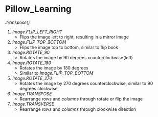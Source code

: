 
# Pillow_Learning


*.transpose()*

1. *image.FLIP_LEFT_RIGHT* 
   - Flips the image left to right, resulting in a mirror image
2. *Image.FLIP_TOP_BOTTOM*
   - Flips the image top to bottom, similar to flip book
3. *Image.ROTATE_90*
   - Rotates the image by 90 degrees counterclockwise(left)
4. *Image.ROTATE_180*
   - Rotates the image by 180 degrees
   - Similar to *Image.FLIP_TOP_BOTTOM*
5. *Image.ROTATE_270*
   - Rotates the image by 270 degrees counterclockwise, similar to 90 degrees clockwise
6. *Image.TRANSPOSE*
   - Rearrange *rows* and *columns* through rotate or flip the image
7. *Image.TRANSVERSE*
   - Rearrange *rows* and *columns* through clockwise direction



